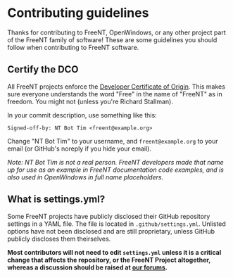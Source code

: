 # Contributing guidelines

Thanks for contributing to FreeNT, OpenWindows, or any other project part of the FreeNT family of software!
These are some guidelines you should follow when contributing to FreeNT software.

## Certify the DCO

All FreeNT projects enforce the [Developer Certificate of Origin](https://developercertificate.org/).
This makes sure everyone understands the word "Free" in the name of "FreeNT" as in freedom. You might
not (unless you're Richard Stallman).

In your commit description, use something like this:

```
Signed-off-by: NT Bot Tim <freent@example.org>
```

Change "NT Bot Tim" to your username, and `freent@example.org` to your email (or GitHub's noreply
if you hide your email).

*Note: NT Bot Tim is not a real person. FreeNT developers made that name up for use as an example
in FreeNT documentation code examples, and is also used in OpenWindows in full name placeholders.*

## What is settings.yml?

Some FreeNT projects have publicly disclosed their GitHub repository settings in a YAML file.
The file is located in `.github/settings.yml`. Unlisted options have not been disclosed and are
still proprietary, unless GitHub publicly discloses them theirselves.

**Most contributors will not need to edit `settings.yml` unless it is a critical change that affects
the repository, or the FreeNT Project altogether, whereas a discussion should be raised at
[our forums](https://github.com/orgs/freent-project/discussions).**
